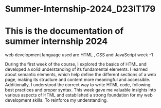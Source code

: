 # Summer-Internship-2024_D23IT179

 # This is the documentation of summer internship 2024

 web development language used are HTML , CSS and JavaScript
week -1

   During the first week of the course, I explored the basics of HTML and developed a solid understanding of its fundamental elements.
   I learned about semantic elements, which help define the different sections of a web page, making its structure and content more meaningful
   and accessible. Additionally, I understood the correct way to write HTML code, following best practices and proper syntax. This week gave me 
valuable insights into various aspects of HTML and established a strong foundation for my web development skills. To reinforce my understanding.
